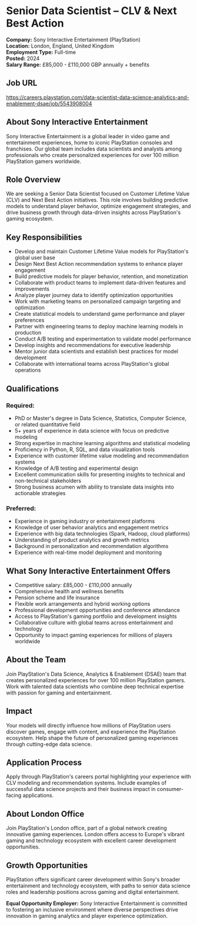 # Senior Data Scientist – CLV & Next Best Action
**Company:** Sony Interactive Entertainment (PlayStation)  
**Location:** London, England, United Kingdom  
**Employment Type:** Full-time  
**Posted:** 2024  
**Salary Range:** £85,000 - £110,000 GBP annually + benefits

## Job URL
https://careers.playstation.com/data-scientist-data-science-analytics-and-enablement-dsae/job/5543908004

## About Sony Interactive Entertainment
Sony Interactive Entertainment is a global leader in video game and entertainment experiences, home to iconic PlayStation consoles and franchises. Our global team includes data scientists and analysts among professionals who create personalized experiences for over 100 million PlayStation gamers worldwide.

## Role Overview
We are seeking a Senior Data Scientist focused on Customer Lifetime Value (CLV) and Next Best Action initiatives. This role involves building predictive models to understand player behavior, optimize engagement strategies, and drive business growth through data-driven insights across PlayStation's gaming ecosystem.

## Key Responsibilities
- Develop and maintain Customer Lifetime Value models for PlayStation's global user base
- Design Next Best Action recommendation systems to enhance player engagement
- Build predictive models for player behavior, retention, and monetization
- Collaborate with product teams to implement data-driven features and improvements
- Analyze player journey data to identify optimization opportunities
- Work with marketing teams on personalized campaign targeting and optimization
- Create statistical models to understand game performance and player preferences
- Partner with engineering teams to deploy machine learning models in production
- Conduct A/B testing and experimentation to validate model performance
- Develop insights and recommendations for executive leadership
- Mentor junior data scientists and establish best practices for model development
- Collaborate with international teams across PlayStation's global operations

## Qualifications
### Required:
- PhD or Master's degree in Data Science, Statistics, Computer Science, or related quantitative field
- 5+ years of experience in data science with focus on predictive modeling
- Strong expertise in machine learning algorithms and statistical modeling
- Proficiency in Python, R, SQL, and data visualization tools
- Experience with customer lifetime value modeling and recommendation systems
- Knowledge of A/B testing and experimental design
- Excellent communication skills for presenting insights to technical and non-technical stakeholders
- Strong business acumen with ability to translate data insights into actionable strategies

### Preferred:
- Experience in gaming industry or entertainment platforms
- Knowledge of user behavior analytics and engagement metrics
- Experience with big data technologies (Spark, Hadoop, cloud platforms)
- Understanding of product analytics and growth metrics
- Background in personalization and recommendation algorithms
- Experience with real-time model deployment and monitoring

## What Sony Interactive Entertainment Offers
- Competitive salary: £85,000 - £110,000 annually
- Comprehensive health and wellness benefits
- Pension scheme and life insurance
- Flexible work arrangements and hybrid working options
- Professional development opportunities and conference attendance
- Access to PlayStation's gaming portfolio and development insights
- Collaborative culture with global teams across entertainment and technology
- Opportunity to impact gaming experiences for millions of players worldwide

## About the Team
Join PlayStation's Data Science, Analytics & Enablement (DSAE) team that creates personalized experiences for over 100 million PlayStation gamers. Work with talented data scientists who combine deep technical expertise with passion for gaming and entertainment.

## Impact
Your models will directly influence how millions of PlayStation users discover games, engage with content, and experience the PlayStation ecosystem. Help shape the future of personalized gaming experiences through cutting-edge data science.

## Application Process
Apply through PlayStation's careers portal highlighting your experience with CLV modeling and recommendation systems. Include examples of successful data science projects and their business impact in consumer-facing applications.

## About London Office
Join PlayStation's London office, part of a global network creating innovative gaming experiences. London offers access to Europe's vibrant gaming and technology ecosystem with excellent career development opportunities.

## Growth Opportunities
PlayStation offers significant career development within Sony's broader entertainment and technology ecosystem, with paths to senior data science roles and leadership positions across gaming and digital entertainment.

**Equal Opportunity Employer:** Sony Interactive Entertainment is committed to fostering an inclusive environment where diverse perspectives drive innovation in gaming analytics and player experience optimization.